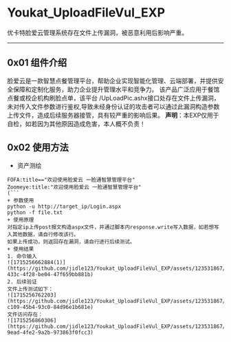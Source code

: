 # Youkat_UploadFileVul_EXP
优卡特脸爱云管理系统存在文件上传漏洞，被恶意利用后影响严重。
*****
## 0x01 组件介绍
脸爱云是一款智慧点餐管理平台，帮助企业实现智能化管理、云端部署，并提供安全保障和定制化服务，助力企业提升管理水平和竞争力。
该产品广泛应用于餐馆点餐或校企机构刷脸点单，该平台 /UpLoadPic.ashx接口处存在文件上传漏洞，未对传入文件参数进行鉴权,导致未经身份认证的攻击者可以通过此漏洞构造参数上传文件，造成后续服务器接管，具有较严重的影响后果。
**声明**：本EXP仅用于自检，如若因为其他原因造成危害，本人概不负责！
## 0x02 使用方法
+ 资产测绘
```)
FOFA:title=="欢迎使用脸爱云 一脸通智慧管理平台"
Zoomeye:title:"欢迎使用脸爱云 一脸通智慧管理平台"
(```
+ 参数使用
python -u http://target_ip/Login.aspx
python -f file.txt
+ 使用原理
对指定ip上传post报文构造aspx文件，并通过脚本内response.write写入数据，如若想写入其他数据，请自行修改该行。
如果上传成功，则返回存在漏洞，请自行进行后续测试。
+ 使用结果
1. 命令输入
![1715256662884(1)](https://github.com/jidle123/Youkat_UploadFileVul_EXP/assets/123531867/52db086c-433c-4f28-be04-47f659bb881b)
2. 后续验证
文件上传测试如下：
![1715256762203](https://github.com/jidle123/Youkat_UploadFileVul_EXP/assets/123531867/cd22e938-c109-45b4-93c0-84d96e1b681e)
文件访问存在：
![1715256860306](https://github.com/jidle123/Youkat_UploadFileVul_EXP/assets/123531867/943c411d-9ead-4fe2-9a2b-973863f0fcc3)

